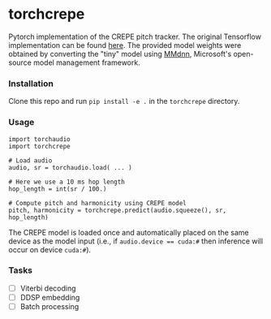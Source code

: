 # torchcrepe
Pytorch implementation of the CREPE pitch tracker. The original Tensorflow implementation can be found [here](https://github.com/marl/crepe/). The provided model weights were obtained by converting the "tiny" model using [MMdnn](https://github.com/microsoft/MMdnn), Microsoft's open-source model management framework.


### Installation

Clone this repo and run `pip install -e .` in the `torchcrepe` directory.


### Usage

```
import torchaudio
import torchcrepe

# Load audio
audio, sr = torchaudio.load( ... )

# Here we use a 10 ms hop length
hop_length = int(sr / 100.)

# Compute pitch and harmonicity using CREPE model
pitch, harmonicity = torchcrepe.predict(audio.squeeze(), sr, hop_length)
```

The CREPE model is loaded once and automatically placed on the same device as  the model input (i.e., if `audio.device == cuda:#` then inference will occur  on device `cuda:#`).


### Tasks

- [ ] Viterbi decoding
- [ ] DDSP embedding
- [ ] Batch processing